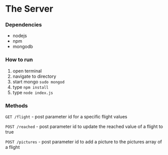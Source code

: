# The Server

### Dependencies

* nodejs
* npm
* mongodb

### How to run

1. open terminal
2. navigate to directory
3. start mongo `sudo mongod`
4. type `npm install`
5. type `node index.js`

### Methods

`GET /flight` - post parameter id for a specific flight values

`POST /reached` - post parameter id to update the reached value of a flight to true

`POST /pictures` - post parameter id to add a picture to the pictures array of a flight
